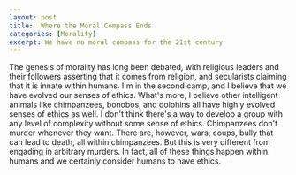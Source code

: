 ```yaml
---
layout: post
title:  Where the Moral Compass Ends
categories: [Morality]
excerpt: We have no moral compass for the 21st century
---
```


The genesis of morality has long been debated, with religious leaders and their followers asserting that it comes from religion, and secularists claiming that it is innate within humans. I'm in the second camp, and I believe that we have evolved our senses of ethics. What's more, I believe other intelligent animals like chimpanzees, bonobos, and dolphins all have highly evolved senses of ethics as well. I don't think there's a way to develop a group with any level of complexity without some sense of ethics. Chimpanzees don't murder whenever they want. There are, however, wars, coups, bully that can lead to death, all within chimpanzees. But this is very different from engading in arbitrary murders. In fact, all of these things happen within humans and we certainly consider humans to have ethics.